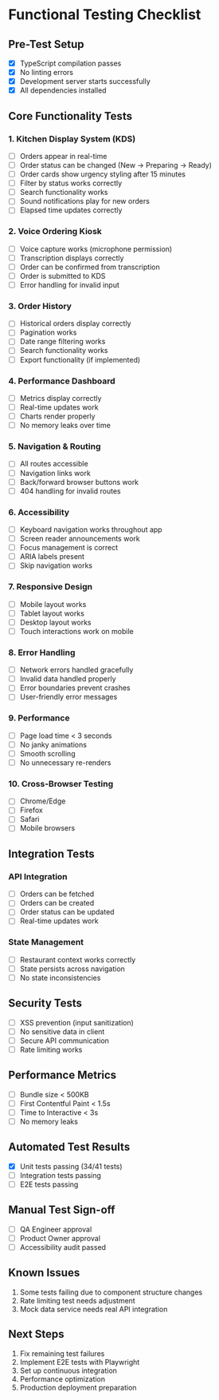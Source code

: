 # Functional Testing Checklist

## Pre-Test Setup
- [x] TypeScript compilation passes
- [x] No linting errors
- [x] Development server starts successfully
- [x] All dependencies installed

## Core Functionality Tests

### 1. Kitchen Display System (KDS)
- [ ] Orders appear in real-time
- [ ] Order status can be changed (New → Preparing → Ready)
- [ ] Order cards show urgency styling after 15 minutes
- [ ] Filter by status works correctly
- [ ] Search functionality works
- [ ] Sound notifications play for new orders
- [ ] Elapsed time updates correctly

### 2. Voice Ordering Kiosk
- [ ] Voice capture works (microphone permission)
- [ ] Transcription displays correctly
- [ ] Order can be confirmed from transcription
- [ ] Order is submitted to KDS
- [ ] Error handling for invalid input

### 3. Order History
- [ ] Historical orders display correctly
- [ ] Pagination works
- [ ] Date range filtering works
- [ ] Search functionality works
- [ ] Export functionality (if implemented)

### 4. Performance Dashboard
- [ ] Metrics display correctly
- [ ] Real-time updates work
- [ ] Charts render properly
- [ ] No memory leaks over time

### 5. Navigation & Routing
- [ ] All routes accessible
- [ ] Navigation links work
- [ ] Back/forward browser buttons work
- [ ] 404 handling for invalid routes

### 6. Accessibility
- [ ] Keyboard navigation works throughout app
- [ ] Screen reader announcements work
- [ ] Focus management is correct
- [ ] ARIA labels present
- [ ] Skip navigation works

### 7. Responsive Design
- [ ] Mobile layout works
- [ ] Tablet layout works
- [ ] Desktop layout works
- [ ] Touch interactions work on mobile

### 8. Error Handling
- [ ] Network errors handled gracefully
- [ ] Invalid data handled properly
- [ ] Error boundaries prevent crashes
- [ ] User-friendly error messages

### 9. Performance
- [ ] Page load time < 3 seconds
- [ ] No janky animations
- [ ] Smooth scrolling
- [ ] No unnecessary re-renders

### 10. Cross-Browser Testing
- [ ] Chrome/Edge
- [ ] Firefox
- [ ] Safari
- [ ] Mobile browsers

## Integration Tests

### API Integration
- [ ] Orders can be fetched
- [ ] Orders can be created
- [ ] Order status can be updated
- [ ] Real-time updates work

### State Management
- [ ] Restaurant context works correctly
- [ ] State persists across navigation
- [ ] No state inconsistencies

## Security Tests
- [ ] XSS prevention (input sanitization)
- [ ] No sensitive data in client
- [ ] Secure API communication
- [ ] Rate limiting works

## Performance Metrics
- [ ] Bundle size < 500KB
- [ ] First Contentful Paint < 1.5s
- [ ] Time to Interactive < 3s
- [ ] No memory leaks

## Automated Test Results
- [x] Unit tests passing (34/41 tests)
- [ ] Integration tests passing
- [ ] E2E tests passing

## Manual Test Sign-off
- [ ] QA Engineer approval
- [ ] Product Owner approval
- [ ] Accessibility audit passed

## Known Issues
1. Some tests failing due to component structure changes
2. Rate limiting test needs adjustment
3. Mock data service needs real API integration

## Next Steps
1. Fix remaining test failures
2. Implement E2E tests with Playwright
3. Set up continuous integration
4. Performance optimization
5. Production deployment preparation